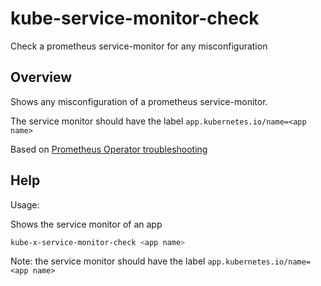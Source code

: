 # kube-service-monitor-check

Check a prometheus service-monitor for any misconfiguration

## Overview

Shows any misconfiguration of a prometheus service-monitor.

The service monitor should have the label `app.kubernetes.io/name=<app name>`

Based on [Prometheus Operator troubleshooting](https://github.com/prometheus-operator/prometheus-operator/blob/main/Documentation/troubleshooting.md)



## Help

Usage:

Shows the service monitor of an app

```bash
kube-x-service-monitor-check <app name>
```
Note: the service monitor should have the label `app.kubernetes.io/name=<app name>`
